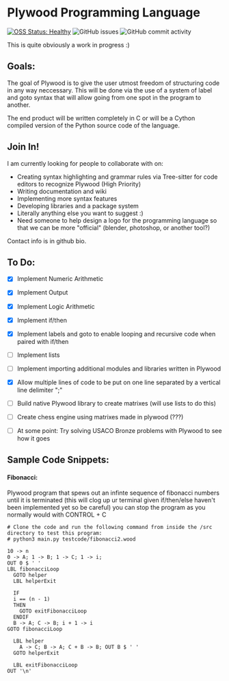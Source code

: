 # Plywood Programming Language           
   
[![OSS Status: Healthy](https://img.shields.io/badge/OSS%20Status-Healthy-darkgreen.svg)](OSS_STATUS.md)
![GitHub issues](https://img.shields.io/github/issues-raw/stevenrakhmanchik/Pinewood-Programming-Language)
![GitHub commit activity](https://img.shields.io/github/commit-activity/w/stevenrakhmanchik/Pinewood-Programming-Language)

This is quite obviously a work in progress :)

## Goals:

The goal of Plywood is to give the user utmost freedom of structuring code in any way neccessary. This will be done via the use of a system of label and goto syntax that will allow going from one spot in the program to another.

The end product will be written completely in C or will be a Cython compiled version of the Python source code of the language.

## Join In!

I am currently looking for people to collaborate with on:

- Creating syntax highlighting and grammar rules via Tree-sitter for code editors to recognize Plywood <bold>(High Priority)</bold>
- Writing documentation and wiki
- Implementing more syntax features
- Developing libraries and a package system
- Literally anything else you want to suggest :)
- Need someone to help design a logo for the programming language so that we can be more "official" (blender, photoshop, or another tool?)
 
Contact info is in github bio.

## To Do:

- [X] Implement Numeric Arithmetic
- [X] Implement Output
- [X] Implement Logic Arithmetic
- [X] Implement if/then
- [X] Implement labels and goto to enable looping and recursive code when paired with if/then
- [ ] Implement lists
- [ ] Implement importing additional modules and libraries written in Plywood
- [X] Allow multiple lines of code to be put on one line separated by a vertical line delimiter ";"
- [ ] Build native Plywood library to create matrixes (will use lists to do this)

- [ ] Create chess engine using matrixes made in plywood (???)

- [ ] At some point: Try solving USACO Bronze problems with Plywood to see how it goes

## Sample Code Snippets:

#### Fibonacci:
Plywood program that spews out an infinte sequence of fibonacci numbers until it is terminated (this will clog up ur terminal given if/then/else haven't been implemented yet so be careful) you can stop the program as you normally would with CONTROL + C
```
# Clone the code and run the following command from inside the /src directory to test this program:
# python3 main.py testcode/fibonacci2.wood

10 -> n
0 -> A; 1 -> B; 1 -> C; 1 -> i;
OUT 0 $ ' '
LBL fibonacciLoop
  GOTO helper
  LBL helperExit

  IF
  i == (n - 1)
  THEN
    GOTO exitFibonacciLoop
  ENDIF
  B -> A; C -> B; i + 1 -> i
GOTO fibonacciLoop

  LBL helper
    A -> C; B -> A; C + B -> B; OUT B $ ' '
  GOTO helperExit

  LBL exitFibonacciLoop
OUT '\n'
```
